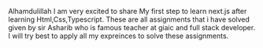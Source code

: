 Alhamdulillah I am very excited to share My first step to learn next.js after learning Html,Css,Typescript. 
These are all assignments that i have solved given by sir Asharib who is famous teacher at giaic and full stack developer.
I will try best to apply all my expreinces to solve these assignments.

